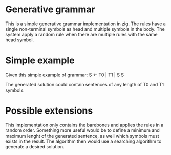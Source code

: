 # Generative grammar
This is a simple generative grammar implementation in zig. The rules have a single non-terminal symbols as head and multiple symbols in the body. The system apply a random rule when there are multiple rules with the same head symbol.

# Simple example
Given this simple example of grammar:
S <- T0 | T1 | S S

The generated solution could contain sentences of any length of T0 and T1 symbols.

# Possible extensions
This implementation only contains the barebones and applies the rules in a random order. Something more useful would be to define a minimum and maximum lenght of the generated sentence, as well which symbols must exists in the result. The algorithm then would use a searching algorithm to generate a desired solution.
